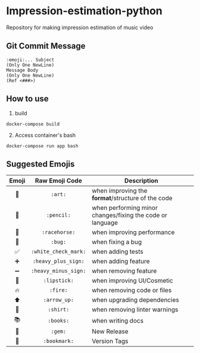 # Impression-estimation-python
Repository for making impression estimation of music video

## Git Commit Message
```
:emoji:... Subject
(Only One NewLine)
Message Body
(Only One NewLine)
(Ref <###>)
```

## How to use

1. build
```
docker-compose build
```

2. Access container's bash
```
docker-compose run app bash
```

## Suggested Emojis

| Emoji | Raw Emoji Code | Description |
|:---:|:---:|---|
| :art: | `:art:` | when improving the **format**/structure of the code |
| :pencil: | `:pencil:` | when performing minor changes/fixing the code or language |
| :racehorse: | `:racehorse:` | when improving performance |
| :bug: | `:bug:` | when fixing a bug |
| :white_check_mark: | `:white_check_mark:` | when adding tests |
| :heavy_plus_sign: | `:heavy_plus_sign:` | when adding feature |
| :heavy_minus_sign: | `:heavy_minus_sign:` | when removing feature |
| :lipstick: | `:lipstick:` | when improving UI/Cosmetic |
| :fire: | `:fire:` | when removing code or files |
| :arrow_up: | `:arrow_up:` |  when upgrading dependencies |
| :shirt: | `:shirt:` | when removing linter warnings |
| :books: | `:books:` | when writing docs |
| :gem: | `:gem:` | New Release |
| :bookmark: | `:bookmark:` | Version Tags |

